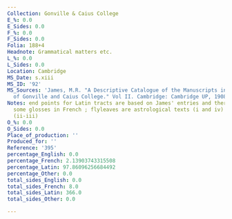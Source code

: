 ```yaml
---
Collection: Gonville & Caius College
E_%: 0.0
E_Sides: 0.0
F_%: 0.0
F_Sides: 0.0
Folia: 188+4
Headnote: Grammatical matters etc.
L_%: 0.0
L_Sides: 0.0
Location: Cambridge
MS_Date: s.xiii
MS_ID: '92'
MS_Sources: 'James, M.R. "A Descriptive Catalogue of the Manuscripts in the Library
  of Gonville and Caius College." Vol II. Cambridge: Cambridge UP, 1908.'
Notes: end points for Latin tracts are based on James' entries and therefore approximate;
  some glosses in French ; flyleaves are astrological texts (i and iv) and legal documents
  (ii-iii)
O_%: 0.0
O_Sides: 0.0
Place_of_production: ''
Produced_for: ''
Reference: '395'
percentage_English: 0.0
percentage_French: 2.13903743315508
percentage_Latin: 97.86096256684492
percentage_Other: 0.0
total_sides_English: 0.0
total_sides_French: 8.0
total_sides_Latin: 366.0
total_sides_Other: 0.0

---
```

